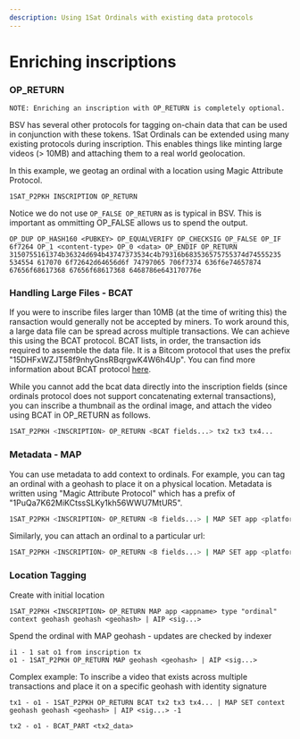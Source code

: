 ```yaml
---
description: Using 1Sat Ordinals with existing data protocols
---
```


# Enriching inscriptions

### OP\_RETURN

```
NOTE: Enriching an inscription with OP_RETURN is completely optional.
```

BSV has several other protocols for tagging on-chain data that can be used in conjunction with these tokens. 1Sat Ordinals can be extended using many existing protocols during inscription. This enables things like minting large videos (> 10MB) and attaching them to a real world geolocation.

In this example, we geotag an ordinal with a location using Magic Attribute Protocol.

```
1SAT_P2PKH INSCRIPTION OP_RETURN
```

Notice we do not use `OP_FALSE OP_RETURN` as is typical in BSV. This is important as ommitting OP\_FALSE allows us to spend the output.

```
OP_DUP OP_HASH160 <PUBKEY> OP_EQUALVERIFY OP_CHECKSIG OP_FALSE OP_IF 6f7264 OP_1 <content-type> OP_0 <data> OP_ENDIF OP_RETURN 3150755161374b36324d694b43747373534c4b79316b683536575755374d74555235 534554 617070 6f72642d64656d6f 74797065 706f7374 636f6e74657874 67656f68617368 67656f68617368 6468786e643170776e
```

### Handling Large Files - BCAT

If you were to inscribe files larger than 10MB (at the time of writing this) the ransaction would generally not be accepted by miners. To work around this, a large data file can be spread across multiple transactions. We can achieve this using the BCAT protocol. BCAT lists, in order, the transaction ids required to assemble the data file. It is a Bitcom protocol that uses the prefix "15DHFxWZJT58f9nhyGnsRBqrgwK4W6h4Up". You can find more information about BCAT protocol [here](https://bcat.bico.media/).

While you cannot add the bcat data directly into the inscription fields (since ordinals protocol does not support concatenating external transactions), you can inscribe a thumbnail as the ordinal image, and attach the video using BCAT in OP\_RETURN as follows.

```bash
1SAT_P2PKH <INSCRIPTION> OP_RETURN <BCAT fields...> tx2 tx3 tx4...
```

### Metadata - MAP

You can use metadata to add context to ordinals. For example, you can tag an ordinal with a geohash to place it on a physical location. Metadata is written using "Magic Attribute Protocol" which has a prefix of "1PuQa7K62MiKCtssSLKy1kh56WWU7MtUR5".

```bash
1SAT_P2PKH <INSCRIPTION> OP_RETURN <B fields...> | MAP SET app <platform_name> type "post" context "geohash" geohash "dhmgdqvr7"
```

Similarly, you can attach an ordinal to a particular url:

```bash
1SAT_P2PKH <INSCRIPTION> OP_RETURN <B fields...> | MAP SET app <platform_name> type "post" context "url" url "https://google.com"
```

### Location Tagging

Create with initial location

```
1SAT_P2PKH <INSCRIPTION> OP_RETURN MAP app <appname> type "ordinal" context geohash geohash <geohash> | AIP <sig...>
```

Spend the ordinal with MAP geohash - updates are checked by indexer

```
i1 - 1 sat o1 from inscription tx
o1 - 1SAT_P2PKH OP_RETURN MAP geohash <geohash> | AIP <sig...>
```

Complex example: To inscribe a video that exists across multiple transactions and place it on a specific geohash with identity signature

```
tx1 - o1 - 1SAT_P2PKH OP_RETURN BCAT tx2 tx3 tx4... | MAP SET context geohash geohash <geohash> | AIP <sig...> -1

tx2 - o1 - BCAT_PART <tx2_data>
```
